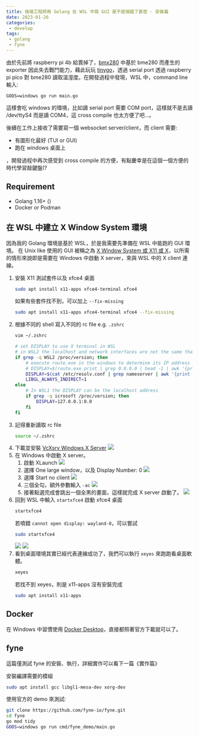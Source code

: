 ```yaml
---
title: 後端工程師用 Golang 在 WSL 中寫 GUI 是不是搞錯了甚麼 - 安裝篇
date: 2023-01-26
categories:
 - develop
tags:
 - golang
 - fyne
---
```


由於先前將 raspberry pi 4b 給賣掉了，[bmx280](https://github.com/omegaatt36/bmx280/tree/main/raspberrypi) 中基於 bme280 而產生的 exporter 因此失去戰鬥能力，藉此玩玩 [tinygo](https://tinygo.org/)，透過 serial port 透過 raspberry pi pico 對 bme280 讀取溫溼度。在開發過程中發現，WSL 中，command line 輸入:
```shell
GOOS=windows go run main.go
```
這樣會吃 windows 的環境，比如讀 serial port 需要 COM port，這樣就不是去讀 /dev/ttyS4 而是讀 COM4，這 cross compile 也太方便了吧...。

後續在工作上接收了需要寫一個 websocket server/client，而 client 需要:
- 有圖形化最好 (TUI or GUI)
- 跑在 windows 桌面上

，開發過程中再次感受到 cross compile 的方便，有點慶幸是在這個一個方便的時代學習敲鍵盤(?

## Requirement

- Golang 1.16+ ()
- Docker or Podman

## 在 WSL 中建立 X Window System 環境

因為我的 Golang 環境是基於 WSL，於是我需要先準備在 WSL 中能跑的 GUI 環境。
在 Unix like 使用的 GUI 被稱之為 [X Window System 或 X11 或 X](https://en.wikipedia.org/wiki/X_Window_System)，以所需的情形來說即是需要在 Windows 中啟動 X server，來與 WSL 中的 X client 連線。

1. 安裝 X11 測試套件以及 xfce4 桌面
    ```bash
    sudo apt install x11-apps xfce4-terminal xfce4
    ```
    如果有些套件找不到，可以加上 `--fix-missing`
    ```bash
    sudo apt install x11-apps xfce4-terminal xfce4 --fix-missing
    ```
2. 根據不同的 shell 寫入不同的 rc file e.g. `.zshrc`
    ```bash
    vim ~/.zshrc

    # set DISPLAY to use X terminal in WSL
    # in WSL2 the localhost and network interfaces are not the same than windows
    if grep -q WSL2 /proc/version; then
        # execute route.exe in the windows to determine its IP address
        # DISPLAY=$(route.exe print | grep 0.0.0.0 | head -1 | awk '{print $4}'):0.0
        DISPLAY=$(cat /etc/resolv.conf | grep nameserver | awk '{print $2}'):0.0
        LIBGL_ALWAYS_INDIRECT=1
    else
        # In WSL1 the DISPLAY can be the localhost address
        if grep -q icrosoft /proc/version; then
            DISPLAY=127.0.0.1:0.0
        fi
    fi
    ```
3. 記得重新讀取 rc file
    ```bash
    source ~/.zshrc
    ```
4. 下載並安裝 [VcXsrv Windows X Server](https://sourceforge.net/projects/vcxsrv/)
    ![](images/vcxsrv-64.1.20.14.0.installer_QThVt5YaQ8.png)
5. 在 Windows 中啟動 X server。
    1. 啟動 XLaunch
    ![](images/Code_v2XhXW1NOO.png)
    2. 選擇 One large window，以及 Display Number: 0
        ![](images/xlaunch_1bMYdjPQ3Z.png)
    3. 選擇 Start no client
        ![](images/xlaunch_SHlZcl2xiD.png)
    4. 三個全勾，額外參數輸入 `-ac`
        ![](images/xlaunch_EN1I1BkqQS.png)
    5. 接著點選完成會跳出一個全黑的畫面，這樣就完成 X server 啟動了。
        ![](images/xlaunch_iNe6bBRJdq.png)
6. 回到 WSL 中輸入 `startxfce4` 啟動 xfce4 桌面
    ```bash
    startxfce4
    ```
    若噴錯 `cannot open display: wayland-0`，可以嘗試
    ```bash
    sudo startxfce4
    ```
    ![](images/WindowsTerminal_TeEkKP3j4Z.png)
    ![](images/vcxsrv_QQ4TbA3bjf.png)
7. 看到桌面環境其實已經代表連線成功了，我們可以執行 `xeyes` 來跑跑看桌面軟體。
    ```bash
    xeyes
    ```
    若找不到 xeyes，則是 x11-apps 沒有安裝完成
    ```bash
    sudo apt install x11-apps
    ```

## Docker

在 Windows 中習慣使用 [Docker Desktop](https://www.docker.com/products/docker-desktop/)，直接都照著官方下載就可以了。

## fyne

這篇僅測試 fyne 的安裝、執行，詳細實作可以看下一篇《實作篇》

安裝編譯需要的模組
```bash
sudo apt install gcc libgl1-mesa-dev xorg-dev
```

使用官方的 demo 來測試:
```bash
git clone https://github.com/fyne-io/fyne.git
cd fyne
go mod tidy
GOOS=windows go run cmd/fyne_demo/main.go
```
